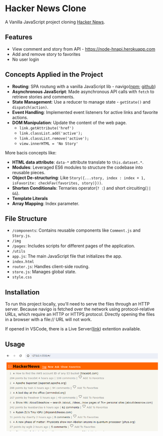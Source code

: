 # Hacker News Clone

A Vanilla JavaScript project cloning [Hacker News](https://news.ycombinator.com/news).

## Features

- View comment and story from API - https://node-hnapi.herokuapp.com
- Add and remove story to favorites
- No user login

## Concepts Applied in the Project

- **Routing**: SPA routung with a vanilla JavaScript lib - navigo([npm](https://npmjs.com/package/navigo); [github](https://github.com/krasimir/navigo/blob/master/README_v7.md))
- **Asynchronous JavaScript**: Made asynchronous API calls with `fetch` to retrieve stories and comments.
- **State Management**: Use a reducer to manage state - `getState()` and `dispatch(action)`.
- **Event Handling**: Implemented event listeners for active links and favorite actions.
- **DOM Manipulation**: Update the content of the web page.
  - `link.getAttribute('href')`
  - `link.classList.add('active');`
  - `link.classList.remove('active');`
  - `view.innerHTML = 'No Story'`

More bacis concepts like:
* **HTML data attribute**: `data-*` attribute translate to `this.dataset.*`.
* **Modules**: Leveraged ES6 modules to structure the codebase into reusable pieces.
* **Object De-structuring**: Like `Story({...story, index : index + 1, isFavorite: checkFav(favorites, story)}))`.
* **Shorten Conditionals**: Ternaries operator(` ? : `) and short circuiting(`|| &&`).
* **Template Literals**
* **Array Mapping**: Index parameter.


## File Structure

- `/components`: Contains reusable components like `Comment.js` and `Story.js`.
- `/img`
- `/pages`: Includes scripts for different pages of the application.
- `/utils`
- `app.js`: The main JavaScript file that initializes the app.
- `index.html`
- `router.js`: Handles client-side routing.
- `store.js`: Manages global state.
- `style.css`

## Installation

To run this project locally, you'll need to serve the files through an HTTP server. Because navigo is fetched over the network using protocol-relative URLs, which require an HTTP or HTTPS protocol. Directly opening the files in a browser with a file:// URL will not work.

If opened in VSCode, there is a Live Server([link](https://marketplace.visualstudio.com/items?itemName=ritwickdey.LiveServer)) extention available.
 

## Usage

![screenshot](screenshot.png)

